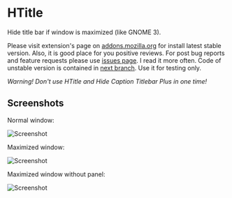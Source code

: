 # HTitle

Hide title bar if window is maximized (like GNOME 3).

Please visit extension's page on [addons.mozilla.org](https://addons.mozilla.org/firefox/addon/htitle/) for install latest stable version. Also, it is good place for you positive reviews. For post bug reports and feature requests please use [issues page](https://github.com/seleznev/firefox-extension-htitle/issues). I read it more often. Code of unstable version is contained in [next branch](https://github.com/seleznev/firefox-extension-htitle/tree/next). Use it for testing only.

_Warning! Don't use HTitle and Hide Caption Titlebar Plus in one time!_

## Screenshots

Normal window:

![Screenshot](firefox-extension-htitle/raw/master/screenshots/screenshot-normal-window.png)

Maximized window:

![Screenshot](firefox-extension-htitle/raw/master/screenshots/screenshot-maximized-window.png)

Maximized window without panel:

![Screenshot](firefox-extension-htitle/raw/master/screenshots/screenshot-maximized-window-without-panel.png)
